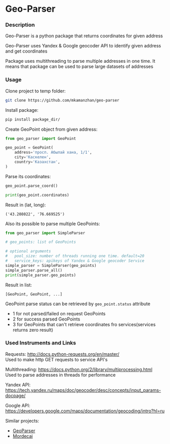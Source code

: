 # Geo-Parser


### Description
Geo-Parser is a python package that returns 
coordinates for given address

Geo-Parser uses Yandex & Google geocoder API
to identify given address and get coordinates

Package uses multithreading to parse 
multiple addresses in one time. It means that package
can be used to parse large datasets of addresses


### Usage

Clone project to temp folder:
```bash
git clone https://github.com/mkamanzhan/geo-parser
```

Install package:
```bash
pip install package_dir/
```

Create GeoPoint object from given address:

```python
from geo_parser import GeoPoint

geo_point = GeoPoint(
    address='просп. Абылай хана, 1/1',
    city='Каскелен',
    country='Казахстан',
)
```

Parse its coordinates:

```python
geo_point.parse_coord()

print(geo_point.coordinates)
```
Result in (lat, long):
```pythonstub
('43.208022', '76.669525')
```

Also its possible to parse multiple GeoPoints:
```python
from geo_parser import SimpleParser

# geo_points: list of GeoPoints

# optional arguments 
#   pool_size: number of threads running one time. default=20
#   service_keys: apikeys of Yandex & Google geocoder Service
simple_parser = SimpleParser(geo_points)
simple_parser.parse_all()
print(simple_parser.geo_points)
```
Result in list:
```pythonstub
[GeoPoint, GeoPoint, ...]
```

GeoPoint parse status can be retrieved by ```geo_point.status``` attribute
* 1 for not parsed/failed on request GeoPoints
* 2 for success parsed GeoPoints
* 3 for GeoPoints that can't retrieve coordinates fro services(services returns zero result)


### Used Instruments and Links

Requests: http://docs.python-requests.org/en/master/
<br>
Used to make http GET requests to service API's

Multithreading: https://docs.python.org/2/library/multiprocessing.html
<br>
Used to parse addresses in threads for performance

Yandex API: https://tech.yandex.ru/maps/doc/geocoder/desc/concepts/input_params-docpage/


Google API: https://developers.google.com/maps/documentation/geocoding/intro?hl=ru

Similar projects:
* [GeoParser](https://geoparser.io/docs.html)
* [Mordecai](https://github.com/openeventdata/mordecai)

